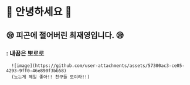 # 👋 안녕하세요 👋

## :sleepy: 피곤에 절어버린 최재영입니다. :sleepy:

### : 내꿈은 뽀로로 
      ![image](https://github.com/user-attachments/assets/57300ac3-ce05-4293-9ff0-46e890f3bb58)
      (노는게 제일 좋아!! 친구들 모여라!!)
